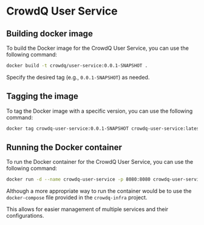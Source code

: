 # CrowdQ User Service

## Building docker image
To build the Docker image for the CrowdQ User Service, you can use the following command:

```bash
docker build -t crowdq/user-service:0.0.1-SNAPSHOT .
```

Specify the desired tag (e.g., `0.0.1-SNAPSHOT`) as needed.

## Tagging the image
To tag the Docker image with a specific version, you can use the following command:

```bash
docker tag crowdq-user-service:0.0.1-SNAPSHOT crowdq-user-service:latest
```

## Running the Docker container
To run the Docker container for the CrowdQ User Service, you can use the following command:

```bash
docker run -d --name crowdq-user-service -p 8080:8080 crowdq-user-service:0.0.1-SNAPSHOT
```

Although a more appropriate way to run the container would be to use the `docker-compose` file provided in the
`crowdq-infra` project.

This allows for easier management of multiple services and their configurations.

